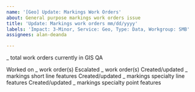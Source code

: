 ```yaml
---
name: '[Geo] Update: Markings Work Orders'
about: General purpose markings work orders issue
title: 'Update: Markings work orders mm/dd/yyyy'
labels: 'Impact: 3-Minor, Service: Geo, Type: Data, Workgroup: SMB'
assignees: alan-deanda

---
```


_ total work orders currently in GIS QA

Worked on _ work order(s)
Escalated _ work order(s)
Created/updated _ markings short line features
Created/updated _ markings specialty line features
Created/updated _ markings specialty point features
